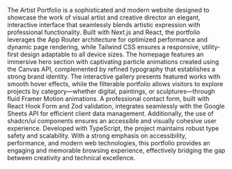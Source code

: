 The Artist Portfolio is a sophisticated and modern website designed to showcase the work of visual artist and creative director an elegant, interactive interface that seamlessly blends artistic expression with professional functionality. Built with Next.js and React, the portfolio leverages the App Router architecture for optimized performance and dynamic page rendering, while Tailwind CSS ensures a responsive, utility-first design adaptable to all device sizes. The homepage features an immersive hero section with captivating particle animations created using the Canvas API, complemented by refined typography that establishes a strong brand identity. The interactive gallery presents featured works with smooth hover effects, while the filterable portfolio allows visitors to explore projects by category—whether digital, paintings, or sculptures—through fluid Framer Motion animations. A professional contact form, built with React Hook Form and Zod validation, integrates seamlessly with the Google Sheets API for efficient client data management. Additionally, the use of shadcn/ui components ensures an accessible and visually cohesive user experience. Developed with TypeScript, the project maintains robust type safety and scalability. With a strong emphasis on accessibility, performance, and modern web technologies, this portfolio provides an engaging and memorable browsing experience, effectively bridging the gap between creativity and technical excellence.
